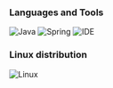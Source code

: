 ### Languages and Tools
![Java](https://img.shields.io/badge/-Java-FFA500?style=for-the-badge&logo=java)
![Spring](https://img.shields.io/badge/-Spring-32CD32?style=for-the-badge&logo=Spring&logoColor=7CFC00)
![IDE](https://img.shields.io/badge/-IntelliJ_IDEA-CF00F9?style=for-the-badge&logo=IntelliJIDEA&logoColor=FFFFFF)


### Linux distribution
![Linux](https://img.shields.io/badge/-Ubuntu-dd4814?style=for-the-badge&logo=Ubuntu&logoColor=dd9909)
